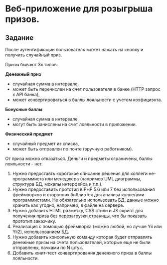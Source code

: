 # Веб-приложение для розыгрыша призов.

## Задание

После аутентификации пользователь может нажать на кнопку и получить случайный приз. 

Призы бывают 3х типов:

**Денежный приз**
- случайная сумма в интервале,
- может быть перечислен на счет пользователя в банке (HTTP запрос к API банка),
- может конвертироваться в баллы лояльности с учетом коэфициэнта.

**Бонусные баллы**
- случайная сумма в интервале, 
- могут быть зачислены на счет лояльности в приложении.

**Физический предмет**
- случайный предмет из списка, 
- может быть отправлен по почте (вручную работником).

От приза можно отказаться. 
Деньги и предметы ограничены, баллы лояльности - нет.

1. Нужно предоставть коротокое описание решения для коллеги не-программиста или менеджера 
   (например UML диаграммы, структура БД, мокапы интерфейса и т.п.).
2. Нужно предоставить прототип в PHP 5.6 или 7 без использования фреймворков и сторонних библиотек 
   для анализа коллегами программистами. Не обязательно использовать БД, данные можно хранить как угодно, 
   например, в файле на сервере.
3. Нужно добавить HTML разметку, CSS стили и JS скрипт для получения приза без перезагрузки страницы, 
   что бы показать прототип заказчику.
4. Реализация с помощью фреймворка (можно любой, но лучше Yii или Yii2), использованием БД.
5. Нужно добавить консольную команду которая будет отправлять денежные призы на счета пользователей, 
   которые еще не были отправлены, пачками по N штук.
6. Добавить юнит-тест конвертирования денежного приза в баллы лояльности.
